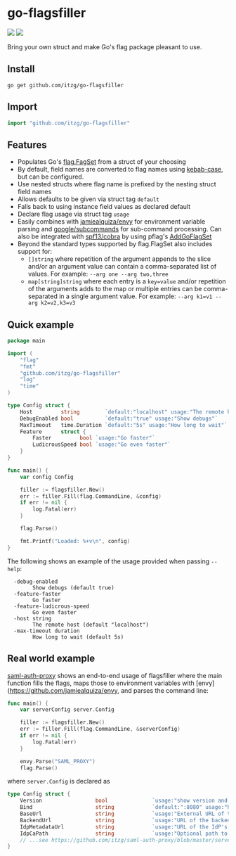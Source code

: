 # go-flagsfiller

[![](https://godoc.org/github.com/itzg/go-flagsfiller?status.svg)](http://godoc.org/github.com/itzg/go-flagsfiller)
[![](https://img.shields.io/badge/go.dev-module-007D9C)](https://pkg.go.dev/github.com/itzg/go-flagsfiller)

Bring your own struct and make Go's flag package pleasant to use.

## Install

```
go get github.com/itzg/go-flagsfiller
```

## Import

```go
import "github.com/itzg/go-flagsfiller"
```

## Features

- Populates Go's [flag.FagSet](https://golang.org/pkg/flag/#FlagSet) from a struct of your choosing
- By default, field names are converted to flag names using [kebab-case](https://en.wiktionary.org/wiki/kebab_case), but can be configured.
- Use nested structs where flag name is prefixed by the nesting struct field names
- Allows defaults to be given via struct tag `default`
- Falls back to using instance field values as declared default
- Declare flag usage via struct tag `usage`
- Easily combines with [jamiealquiza/envy](https://github.com/jamiealquiza/envy) for environment variable parsing and [google/subcommands](https://github.com/google/subcommands) for sub-command processing. Can also be integrated with [spf13/cobra](https://github.com/spf13/cobra) by using pflag's [AddGoFlagSet](https://godoc.org/github.com/spf13/pflag#FlagSet.AddGoFlagSet)
- Beyond the standard types supported by flag.FlagSet also includes support for:
    - `[]string` where repetition of the argument appends to the slice and/or an argument value can contain a comma-separated list of values. For example: `--arg one --arg two,three`
    - `map[string]string` where each entry is a `key=value` and/or repetition of the arguments adds to the map or multiple entries can be comma-separated in a single argument value. For example: `--arg k1=v1 --arg k2=v2,k3=v3`

## Quick example

```go
package main

import (
	"flag"
	"fmt"
	"github.com/itzg/go-flagsfiller"
	"log"
	"time"
)

type Config struct {
	Host         string        `default:"localhost" usage:"The remote host"`
	DebugEnabled bool          `default:"true" usage:"Show debugs"`
	MaxTimeout   time.Duration `default:"5s" usage:"How long to wait"`
	Feature      struct {
		Faster         bool `usage:"Go faster"`
		LudicrousSpeed bool `usage:"Go even faster"`
	}
}

func main() {
	var config Config

	filler := flagsfiller.New()
	err := filler.Fill(flag.CommandLine, &config)
	if err != nil {
		log.Fatal(err)
	}

	flag.Parse()

	fmt.Printf("Loaded: %+v\n", config)
}
```

The following shows an example of the usage provided when passing `--help`:
```
  -debug-enabled
    	Show debugs (default true)
  -feature-faster
    	Go faster
  -feature-ludicrous-speed
    	Go even faster
  -host string
    	The remote host (default "localhost")
  -max-timeout duration
    	How long to wait (default 5s)
```

## Real world example

[saml-auth-proxy](https://github.com/itzg/saml-auth-proxy) shows an end-to-end usage of flagsfiller where the main function fills the flags, maps those to environment variables with [envy](https://github.com/jamiealquiza/envy, and parses the command line:

```go
func main() {
	var serverConfig server.Config

	filler := flagsfiller.New()
	err := filler.Fill(flag.CommandLine, &serverConfig)
	if err != nil {
		log.Fatal(err)
	}

	envy.Parse("SAML_PROXY")
	flag.Parse()
```

where `server.Config` is declared as

```go
type Config struct {
	Version                 bool              `usage:"show version and exit"`
	Bind                    string            `default:":8080" usage:"host:port to bind for serving HTTP"`
	BaseUrl                 string            `usage:"External URL of this proxy"`
	BackendUrl              string            `usage:"URL of the backend being proxied"`
	IdpMetadataUrl          string            `usage:"URL of the IdP's metadata XML"`
	IdpCaPath               string            `usage:"Optional path to a CA certificate PEM file for the IdP"`
    // ...see https://github.com/itzg/saml-auth-proxy/blob/master/server/server.go for full set
}
```